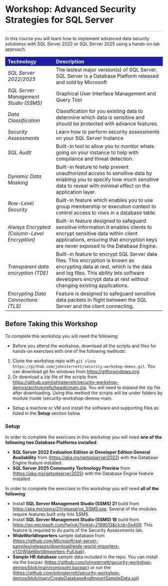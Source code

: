 # Workshop: Advanced Security Strategies for SQL Server
<p style="border-bottom: 1px solid lightgrey;"></p>
In this course you will learn how to implement advanced data security solutionss with SQL Server 2022 or SQL Server 2025 using a hands-on lab approach.
 <table style="tr:nth-child(even) {background-color: #f2f2f2;}; text-align: left; display: table; border-collapse: collapse; border-spacing: 2px; border-color: gray;">

<tr><th style="background-color: #1b20a1; color: white;">Technology</th> <th style="background-color: #1b20a1; color: white;">Description</th></tr>

<tr><td><i>SQL Server 2022/2025</i></td><td>The lastest major version(s) of SQL Server. SQL Server is a Database Platform released and sold by Microsoft</td></tr>
<tr><td><i>SQL Server Management Studio (SSMS)</i></td><td>Graphical User Interface Management and Query Tool</td></tr>
<tr><td><i>Data Classification</i></td><td>Classification for you existing data to determine which data is sensitive and should be protected with advance features.</td></tr>
<tr><td><i>Security Assessments</i></td><td>Learn how to perform security assessments on your SQL Server Instance</td></tr>
<tr><td><i>SQL Audit</i></td><td>Built-in tool to allow you to monitor whats going on your instance to help with compilance and threat detection.</td></tr>
<tr><td><i>Dynamic Data Masking</i></td><td>Built-in feature to help prevent unauthorized access to sensitive data by enabling you to specify how much sensitive data to reveal with minimal effect on the application layer.  </td></tr>
<tr><td><i>Row-Level Security</i></td><td>Built-in feature which enables you to use group membership or execution context to control access to rows in a database table.</td></tr>
<tr><td><i>Always Encrypted (Column-Level Encryption)<i></td><td>Built-in feature designed to safeguard sensitive information.It enables clients to encrypt sensitive data within client applications, ensuring that encryption keys are never exposed to the Database Engine. </td></tr>
<tr><td><i>Transparent data encryption (TDE)<i></td><td>Built-in feature to encrypt SQL Server data files. This encryption is known as encrypting data at rest, which is the data and log files. This ability lets software developers encrypt data at rest without changing existing applications.</td></tr>
<tr><td><i>Encrypting Data Connections (TLS)<i></td><td>Feature is designed to safeguard sensitive data packets in flight between the SQL Server and the client connecting.</td></tr>  
</table>

<h2><b>Before Taking this Workshop</b></h2>

To complete this workshop you will need the following:

- Before you attend the workshop, download all the scripts and files for hands-on exercises with one of the following methods:

1.	Clone the workshop repo with `git clone https://github.com/johnsterrett/security-workshop-demos.git`. You can download git for windows from https://gitforwindows.org. 
2.	Or download a zip file of the scripts from https://github.com/johnsterrett/security-workshop-demos/archive/refs/heads/main.zip. You will need to expand the zip file after downloading. Using this method the scripts will be under folders by module inside \security-workshop-demos-main.

- Setup a machine or VM and install the software and supporting files as listed in the **Setup** section below
<h3><b>Setup</b></h3>
In order to complete the exercises in this workshop you will need <b>one of the following two Database Platforms installed</b>:

- **SQL Server 2022 Evaluation Edition or Developer Edition General Availability** from (https://aka.ms/getsqlserver2022) with the Database Engine feature installed.
- **SQL Server 2025 Community Technology Preview** from (https://aka.ms/getsqlserver2025) with the Database Engine feature installed.
  
In order to complete the exercises in this workshop you will need <b> all of the following</b>:

- Install **SQL Server Management Studio (SSMS) 21** build from https://aka.ms/ssms/21/release/vs_SSMS.exe. Several of the modules require features built only into SSMS.
- Install **SQL Server Management Studio (SSMS) 18** build from https://go.microsoft.com/fwlink/?linkid=2199013&clcid=0x409. This feature is required to do parts of the Security Assessments lab.
- **WideWorldImporters** sample database from (https://github.com/Microsoft/sql-server-samples/releases/download/wide-world-importers-v1.0/WideWorldImporters-Full.bak).
- **Sample HR database** sample data included in the repo. You can install via the bacpac (https://github.com/johnsterrett/security-workshop-demos/blob/main/contosohr.bacpac) or run the (https://github.com/johnsterrett/security-workshop-demos/blob/main/CreateDatabaseAndImportSampleData.sql)

